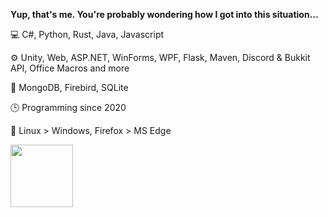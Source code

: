 **Yup, that's me. You're probably wondering how I got into this situation…**

💻 C#, Python, Rust, Java, Javascript

⚙️ Unity, Web, ASP.NET, WinForms, WPF, Flask, Maven, Discord & Bukkit API, Office Macros and more

💾 MongoDB, Firebird, SQLite

🕒 Programming since 2020

💖 Linux > Windows, Firefox > MS Edge

<a href="https://www.credly.com/badges/68b2232e-6eef-4533-971c-dfee4c6f08f6/public_url">
 <img src="https://images.credly.com/size/330x330/images/70d71df5-f3dc-4380-9b9d-f22513a70417/CCNAITN__1_.png" height=100 />
</a>
